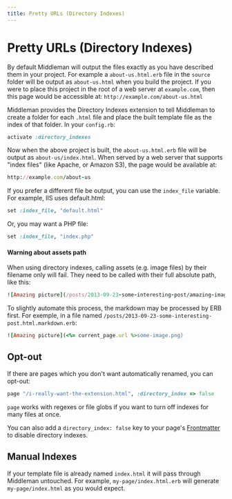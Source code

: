 ```yaml
---
title: Pretty URLs (Directory Indexes)
---
```


# Pretty URLs (Directory Indexes)

By default Middleman will output the files exactly as you have described them in your project. For example a `about-us.html.erb` file in the `source` folder will be output as `about-us.html` when you build the project. If you were to place this project in the root of a web server at `example.com`, then this page would be accessible at: `http://example.com/about-us.html`



Middleman provides the Directory Indexes extension to tell Middleman to create a folder for each `.html` file and place the built template file as the index of that folder. In your `config.rb`:

``` ruby
activate :directory_indexes
```

Now when the above project is built, the `about-us.html.erb` file will be output as `about-us/index.html`. When served by a web server that supports "index files" (like Apache, or Amazon S3), the page would be available at:

``` ruby
http://example.com/about-us
```

If you prefer a different file be output, you can use the `index_file` variable. For example, IIS uses default.html:

``` ruby
set :index_file, "default.html"
```

Or, you may want a PHP file:

``` ruby
set :index_file, "index.php"
```

#### Warning about assets path

When using directory indexes, calling assets (e.g. image files) by their filename only will fail. They need to be called with their full absolute path, like this:

``` ruby
![Amazing picture](/posts/2013-09-23-some-interesting-post/amazing-image.png)
```

To slightly automate this process, the markdown may be processed by ERB first. For exemple, in a file named `/posts/2013-09-23-some-interesting-post.html.markdown.erb`:

``` ruby
![Amazing picture](<%= current_page.url %>some-image.png)
```

## Opt-out

If there are pages which you don't want automatically renamed, you can opt-out:

``` ruby
page "/i-really-want-the-extension.html", :directory_index => false
```

`page` works with regexes or file globs if you want to turn off indexes for many files at once.

You can also add a `directory_index: false` key to your page's [Frontmatter](/basics/frontmatter/) to disable directory indexes.

## Manual Indexes

If your template file is already named `index.html` it will pass through Middleman untouched. For example, `my-page/index.html.erb` will generate `my-page/index.html` as you would expect.